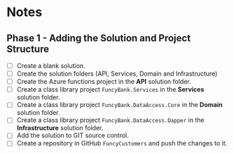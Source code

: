 # Notes

## Phase 1 - Adding the Solution and Project Structure

- [ ] Create a blank solution.
- [ ] Create the solution folders (API, Services, Domain and Infrastructure)
- [ ] Create the Azure functions project in the **API** solution folder.
- [ ] Create a class library project `FuncyBank.Services` in the **Services** solution folder.
- [ ] Create a class library project `FuncyBank.DataAccess.Core` in the **Domain** solution folder.
- [ ] Create a class library project `FuncyBank.DataAccess.Dapper` in the **Infrastructure** solution folder.
- [ ] Add the solution to GIT source control.
- [ ] Create a repository in GitHub `FuncyCustomers` and push the changes to it.